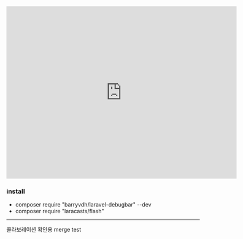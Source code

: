 <iframe
  width = "600"
  height = "450"
  frameborder = "0"style = "border : 0"
  src = "https://www.google.com/maps/embed/v1/place?key=AIzaSyBmDNMJ1gbJusi6rqVoskubnytiXP0Rchc& q = 공간 + 바늘, 시내 + WA "허용 전체 화면>
</iframe>

### install

-   composer require "barryvdh/laravel-debugbar" --dev
-   composer require "laracasts/flash"

---

콜라보레이션 확인용 
merge test
